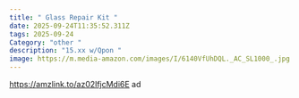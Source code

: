```yaml
---
title: " Glass Repair Kit "
date: 2025-09-24T11:35:52.311Z
tags: 2025-09-24
Category: "other "
description: "15.xx w/Qpon "
image: https://m.media-amazon.com/images/I/6140VfUhDQL._AC_SL1000_.jpg
---
```

https://amzlink.to/az02lfjcMdi6E  ad